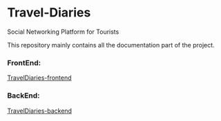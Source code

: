 # Travel-Diaries
Social Networking Platform for Tourists 

This repository mainly contains all the documentation part of the project.



### FrontEnd: 
[TravelDiaries-frontend](https://github.com/iiitv/TravelDiaries-frontend)

### BackEnd: 
[TravelDiaries-backend](https://github.com/iiitv/TravelDiaries-backend)
